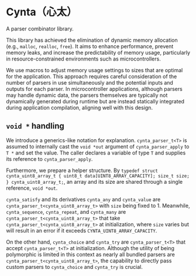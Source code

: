 # Cynta（心太）

A parser combinator library.

This library has achieved the elimination of dynamic memory allocation (e.g., `malloc`, `realloc`, `free`). It aims to enhance performance, prevent memory leaks, and increase the predictability of memory usage, particularly in resource-constrained environments such as microcontrollers.

We use macros to adjust memory usage settings to sizes that are optimal for the application. This approach requires careful consideration of the number of parsers in use simultaneously and the potential inputs and outputs for each parser. In microcontroller applications, although parsers may handle dynamic data, the parsers themselves are typically not dynamically generated during runtime but are instead statically integrated during application compilation, aligning well with this design.

## `void *` handling

We introduce a generics-like notation for explanation. `cynta_parser_t<T>` is assumed to internally cast the `void *out` argument of `cynta_parser_apply` to `T *` and set the value. The caller declares a variable of type `T` and supplies its reference to `cynta_parser_apply`.

Furthermore, we prepare a helper structure. By `typedef struct cynta_uint8_array_t { uint8_t data[UINT8_ARRAY_CAPACITY]; size_t size; } cynta_uint8_array_t;`, an array and its size are shared through a single reference, `void *out`.

`cynta_satisfy` and its derivatives `cynta_any` and `cynta_value` are `cynta_parser_t<cynta_uint8_array_t>` with `size` being fixed to 1. Meanwhile, `cynta_sequence`, `cynta_repeat`, and `cynta_many` are `cynta_parser_t<cynta_uint8_array_t>` that take `cynta_parser_t<cynta_uint8_array_t>` at initialization, where `size` varies but will result in an error if it exceeds `CYNTA_UINT8_ARRAY_CAPACITY`.

On the other hand, `cynta_choice` and `cynta_try` are `cynta_parser_t<T>` that accept `cynta_parser_t<T>` at initialization. Although the utility of being polymorphic is limited in this context as nearly all bundled parsers are `cynta_parser_t<cynta_uint8_array_t>`, the capability to directly pass custom parsers to `cynta_choice` and `cynta_try` is crucial.

